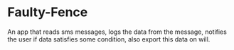 # Faulty-Fence
An app that reads sms messages, logs the data from the message, notifies the user if data satisfies some condition, also export this data on will.
